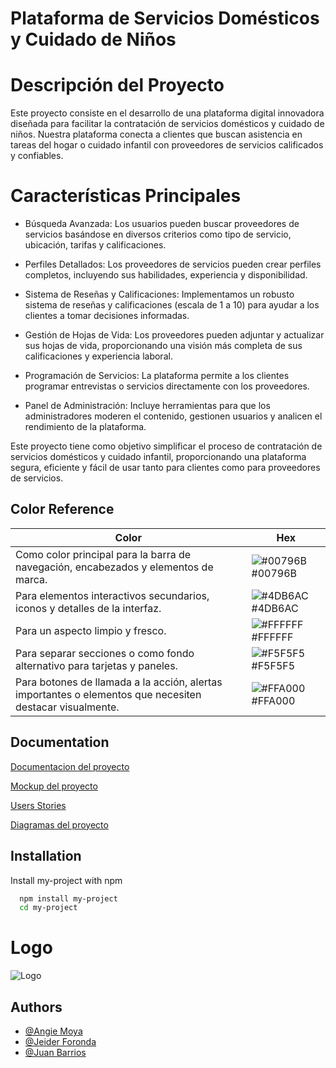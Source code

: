 # Plataforma de Servicios Domésticos y Cuidado de Niños

# Descripción del Proyecto
Este proyecto consiste en el desarrollo de una plataforma digital innovadora diseñada para facilitar la contratación de servicios domésticos y cuidado de niños. Nuestra plataforma conecta a clientes que buscan asistencia en tareas del hogar o cuidado infantil con proveedores de servicios calificados y confiables.

# Características Principales

* Búsqueda Avanzada: Los usuarios pueden buscar proveedores de servicios basándose en diversos criterios como tipo de servicio, ubicación, tarifas y calificaciones.

* Perfiles Detallados: Los proveedores de servicios pueden crear perfiles completos, incluyendo sus habilidades, experiencia y disponibilidad.

* Sistema de Reseñas y Calificaciones: Implementamos un robusto sistema de reseñas y calificaciones (escala de 1 a 10) para ayudar a los clientes a tomar decisiones informadas.

* Gestión de Hojas de Vida: Los proveedores pueden adjuntar y actualizar sus hojas de vida, proporcionando una visión más completa de sus calificaciones y experiencia laboral.

* Programación de Servicios: La plataforma permite a los clientes programar entrevistas o servicios directamente con los proveedores.

* Panel de Administración: Incluye herramientas para que los administradores moderen el contenido, gestionen usuarios y analicen el rendimiento de la plataforma.

Este proyecto tiene como objetivo simplificar el proceso de contratación de servicios domésticos y cuidado infantil, proporcionando una plataforma segura, eficiente y fácil de usar tanto para clientes como para proveedores de servicios.

## Color Reference

| Color             | Hex                                                                |
| ----------------- | ------------------------------------------------------------------ |
| Como color principal para la barra de navegación, encabezados y elementos de marca. | ![#00796B](https://via.placeholder.com/10/00796B?text=+) #00796B |
| Para elementos interactivos secundarios, iconos y detalles de la interfaz. | ![#4DB6AC](https://via.placeholder.com/10/4DB6AC?text=+) #4DB6AC |
| Para un aspecto limpio y fresco. | ![#FFFFFF](https://via.placeholder.com/10/FFFFFF?text=+) #FFFFFF |
| Para separar secciones o como fondo alternativo para tarjetas y paneles. | ![#F5F5F5](https://via.placeholder.com/10/F5F5F5?text=+) #F5F5F5 |
| Para botones de llamada a la acción, alertas importantes o elementos que necesiten destacar visualmente. | ![#FFA000](https://via.placeholder.com/10/FFA000?text=+) #FFA000 |


## Documentation

[Documentacion del proyecto](https://linktodocumentation)

[Mockup del proyecto](https://www.figma.com/design/YXvZzmoRoUVdnWMIf3VBS4/pleasedHome?node-id=0-1&t=7vqjbB9ZM91UT75x-1)

[Users Stories](https://linktodocumentation)

[Diagramas del proyecto](https://linktodocumentation)
## Installation

Install my-project with npm

```bash
  npm install my-project
  cd my-project
```

# Logo

![Logo](https://dev-to-uploads.s3.amazonaws.com/uploads/articles/th5xamgrr6se0x5ro4g6.png)

## Authors

- [@Angie Moya](https://www.github.com/AngieMoya)
- [@Jeider Foronda](https://www.github.com/Jeider-fp)
- [@Juan Barrios](https://www.github.com/JuanB12)


